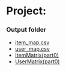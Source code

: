 # Project: 
### Output folder

+ <a href="https://s3.amazonaws.com/ads-proj5-data/item_map.csv">item_map.csv</a>
+ <a href="https://s3.amazonaws.com/ads-proj5-data/user_map.csv">user_map.csv</a>
+ <a href="https://s3.amazonaws.com/ads-proj5-data/ItemMatrix.txt/part-00000">ItemMatrix(part0)</a>
+ <a href="https://s3.amazonaws.com/ads-proj5-data/UserMatrix.txt/part-00000">UserMatrix(part0)</a>

